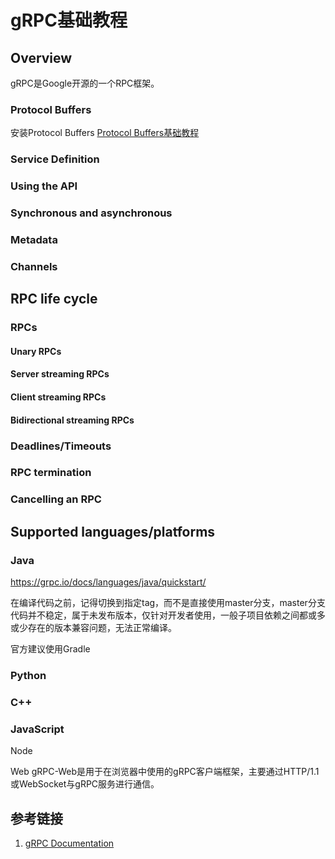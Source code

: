 # gRPC基础教程



## Overview

gRPC是Google开源的一个RPC框架。

### Protocol Buffers

安装Protocol Buffers
[Protocol Buffers基础教程](work/framework/Common/Serialization/Protocol-Buffers.md)


### Service Definition



### Using the API


### Synchronous and asynchronous


### Metadata


### Channels


## RPC life cycle


### RPCs


#### Unary RPCs


#### Server streaming RPCs


#### Client streaming RPCs


#### Bidirectional streaming RPCs


### Deadlines/Timeouts


### RPC termination


### Cancelling an RPC



## Supported languages/platforms



### Java

https://grpc.io/docs/languages/java/quickstart/

在编译代码之前，记得切换到指定tag，而不是直接使用master分支，master分支代码并不稳定，属于未发布版本，仅针对开发者使用，一般子项目依赖之间都或多或少存在的版本兼容问题，无法正常编译。

官方建议使用Gradle



### Python


### C++


### JavaScript

Node

Web
gRPC-Web是用于在浏览器中使用的gRPC客户端框架，主要通过HTTP/1.1或WebSocket与gRPC服务进行通信。



## 参考链接
1. [gRPC Documentation](https://grpc.io/docs/)